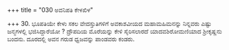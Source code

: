 +++
title = "030 ಅವನಿಪತಿ ಕೇಳಖಿಳ"

+++
30. ಭೂಪತಿಯೇ ಕೇಳು ಸಕಲ ವೇದಸ್ತುತಿಗಳಿಗೆ ಅವಕಾಶವೀಯದ ಮಹಾಮಹಿಮನನ್ನು ನಿನ್ನವರು ಎಷ್ಟು ಜನ್ಮಗಳಲ್ಲಿ ಭಜಿಸಿದ್ದಾರೆಯೋ ? ದ್ರೌಪದಿಯ ಮೊರೆಯನ್ನು ಕೇಳಿ ಸೈರಿಸಲಾರದೆ ಯಾದವಶಿರೋಮಣಿಯಾದ ಶ್ರೀಕೃಷ್ಣನು ಬಂದನು.  ದೂರದಲ್ಲಿ ಅವನ ಗರುಡ ಧ್ವಜವನ್ನು ಪಾಂಡವರು ಕಂಡರು.